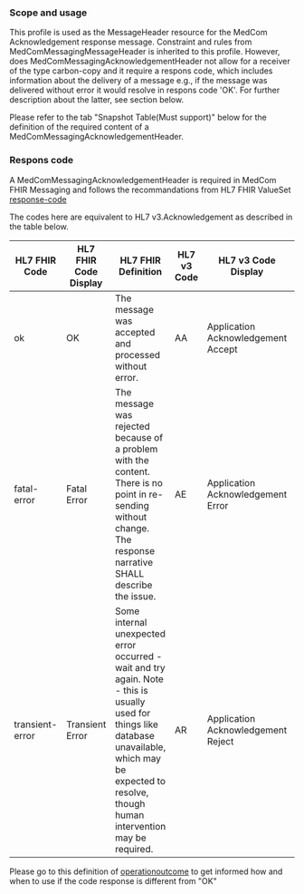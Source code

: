 ### Scope and usage 
This profile is used as the MessageHeader resource for the MedCom Acknowledgement response message. 
Constraint and rules from MedComMessagingMessageHeader is inherited to this profile. However, does MedComMessagingAcknowledgementHeader not allow for a receiver of the type carbon-copy  and it require a respons code, which includes information about the delivery of a message e.g., if the message was delivered without error it would resolve in respons code 'OK'. For further description about the latter, see section below.   

Please refer to the tab "Snapshot Table(Must support)" below for the definition of the required content of a MedComMessagingAcknowledgementHeader.

### Respons code

A MedComMessagingAcknowledgementHeader is required in MedCom FHIR Messaging and follows the recommandations from HL7 FHIR ValueSet [response-code](http://hl7.org/fhir/R4/valueset-response-code.html "response-code") 

The codes here are equivalent to HL7 v3.Acknowledgement as described in the table below.

HL7 FHIR Code | HL7 FHIR Code Display | HL7 FHIR Definition | HL7 v3 Code | HL7 v3 Code Display | HL7 v3 Definition
----------------- | ------------------------  | ---------------------- | -------------- | ------------- | -------------
ok | OK | The message was accepted and processed without error. | AA | Application Acknowledgement Accept | Receiving application successfully processed message.
fatal-error | Fatal Error | The message was rejected because of a problem with the content. There is no point in re-sending without change. The response narrative SHALL describe the issue. | AE | Application Acknowledgement Error | Receiving application found error in processing message. Sending error response with additional error detail information.
transient-error | Transient Error | Some internal unexpected error occurred - wait and try again. Note - this is usually used for things like database unavailable, which may be expected to resolve, though human intervention may be required. | AR | Application Acknowledgement Reject | Receiving application failed to process message for reason unrelated to content or format. Original message sender must decide on whether to automatically send message again.

Please go to this definition of [operationoutcome](http://hl7.org/fhir/R4/operationoutcome.html#resource "operationoutcome") to get informed how and when to use if the code response is different from "OK"
